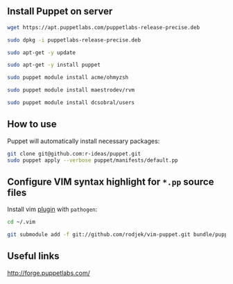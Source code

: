 Install Puppet on server
------------------------

```bash
wget https://apt.puppetlabs.com/puppetlabs-release-precise.deb

sudo dpkg -i puppetlabs-release-precise.deb

sudo apt-get -y update

sudo apt-get -y install puppet

sudo puppet module install acme/ohmyzsh

sudo puppet module install maestrodev/rvm

sudo puppet module install dcsobral/users
```

How to use
----------

Puppet will automatically install necessary packages:

```bash
git clone git@github.com:r-ideas/puppet.git
sudo puppet apply --verbose puppet/manifests/default.pp
```
Configure VIM syntax highlight for ``*.pp`` source files
--------------------------------------------------------
Install vim [plugin](http://github.com/rodjek/vim-puppet) with ``pathogen``:

```bash
cd ~/.vim

git submodule add -f git://github.com/rodjek/vim-puppet.git bundle/puppet
```

Useful links
------------

http://forge.puppetlabs.com/
